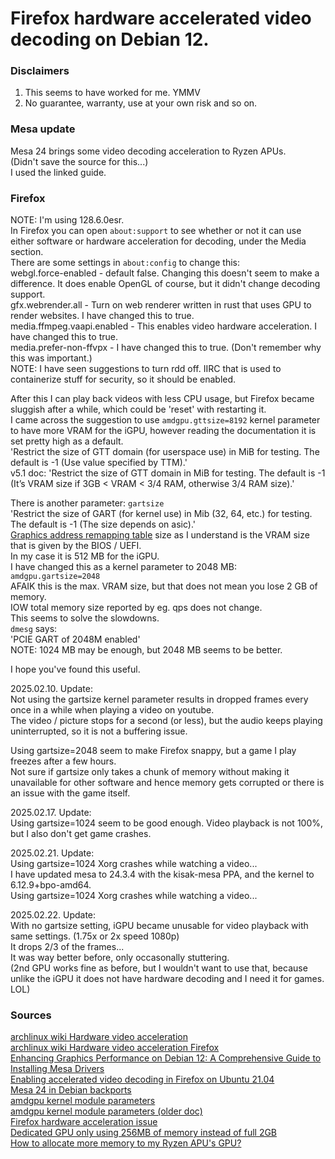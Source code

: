 # Firefox hardware accelerated video decoding on Debian 12.

### Disclaimers
1. This seems to have worked for me. YMMV
2. No guarantee, warranty, use at your own risk and so on.

### Mesa update
Mesa 24 brings some video decoding acceleration to Ryzen APUs.  
(Didn't save the source for this...)  
I used the linked guide.  

### Firefox
NOTE: I'm using 128.6.0esr.  
In Firefox you can open `about:support` to see whether or not it can use either software or hardware acceleration for decoding, under the Media section.  
There are some settings in `about:config` to change this:  
webgl.force-enabled - default false. Changing this doesn't seem to make a difference. It does enable OpenGL of course, but it didn't change decoding support.  
gfx.webrender.all - Turn on web renderer written in rust that uses GPU to render websites. I have changed this to true.  
media.ffmpeg.vaapi.enabled - This enables video hardware acceleration. I have changed this to true.  
media.prefer-non-ffvpx - I have changed this to true. (Don't remember why this was important.)  
NOTE: I have seen suggestions to turn rdd off. IIRC that is used to containerize stuff for security, so it should be enabled.  

After this I can play back videos with less CPU usage, but Firefox became sluggish after a while, which could be 'reset' with restarting it.  
I came across the suggestion to use `amdgpu.gttsize=8192` kernel parameter to have more VRAM for the iGPU, however reading the documentation it is set pretty high as a default.  
'Restrict the size of GTT domain (for userspace use) in MiB for testing. The default is -1 (Use value specified by TTM).'  
v5.1 doc: 'Restrict the size of GTT domain in MiB for testing. The default is -1 (It’s VRAM size if 3GB < VRAM < 3/4 RAM, otherwise 3/4 RAM size).'

There is another parameter: `gartsize`  
'Restrict the size of GART (for kernel use) in Mib (32, 64, etc.) for testing. The default is -1 (The size depends on asic).'  
[Graphics address remapping table](https://en.wikipedia.org/wiki/Graphics_address_remapping_table) size as I understand is the VRAM size that is given by the BIOS / UEFI.  
In my case it is 512 MB for the iGPU.  
I have changed this as a kernel parameter to 2048 MB:  
`amdgpu.gartsize=2048`  
AFAIK this is the max. VRAM size, but that does not mean you lose 2 GB of memory.  
IOW total memory size reported by eg. qps does not change.  
This seems to solve the slowdowns.  
`dmesg` says:  
'PCIE GART of 2048M enabled'  
NOTE: 1024 MB may be enough, but 2048 MB seems to be better.  

I hope you've found this useful.  

2025.02.10. Update:  
Not using the gartsize kernel parameter results in dropped frames every once in a while when playing a video on youtube.  
The video / picture stops for a second (or less), but the audio keeps playing uninterrupted, so it is not a buffering issue.  
  
Using gartsize=2048 seem to make Firefox snappy, but a game I play freezes after a few hours.  
Not sure if gartsize only takes a chunk of memory without making it unavailable for other software and hence memory gets corrupted or there is an issue with the game itself.  

2025.02.17. Update:  
Using gartsize=1024 seem to be good enough. Video playback is not 100%, but I also don't get game crashes.  
  
2025.02.21. Update:  
Using gartsize=1024 Xorg crashes while watching a video...  
I have updated mesa to 24.3.4 with the kisak-mesa PPA, and the kernel to 6.12.9+bpo-amd64.  
Using gartsize=1024 Xorg crashes while watching a video...  

2025.02.22. Update:  
With no gartsize setting, iGPU became unusable for video playback with same settings. (1.75x or 2x speed 1080p)  
It drops 2/3 of the frames...  
It was way better before, only occasonally stuttering.  
(2nd GPU works fine as before, but I wouldn't want to use that, because unlike the iGPU it does not have hardware decoding and I need it for games. LOL)  
  
### Sources
[archlinux wiki Hardware video acceleration](https://wiki.archlinux.org/title/Hardware_video_acceleration)  
[archlinux wiki Hardware video acceleration Firefox](https://wiki.archlinux.org/title/Firefox#Hardware_video_acceleration)  
[Enhancing Graphics Performance on Debian 12: A Comprehensive Guide to Installing Mesa Drivers](https://shape.host/resources/enhancing-graphics-performance-on-debian-12-a-comprehensive-guide-to-installing-mesa-drivers)  
[Enabling accelerated video decoding in Firefox on Ubuntu 21.04](https://discourse.ubuntu.com/t/enabling-accelerated-video-decoding-in-firefox-on-ubuntu-21-04/22081)  
[Mesa 24 in Debian backports](https://www.reddit.com/r/linux_gaming/comments/1fqh7s5/debian_has_mesa_24_now/)  
[amdgpu kernel module parameters](https://docs.kernel.org/gpu/amdgpu/module-parameters.html)  
[amdgpu kernel module parameters (older doc)](https://www.kernel.org/doc/html/v5.1/gpu/amdgpu.html)  
[Firefox hardware acceleration issue](https://bbs.archlinux.org/viewtopic.php?id=300639)  
[Dedicated GPU only using 256MB of memory instead of full 2GB](https://bbs.archlinux.org/viewtopic.php?id=252954)  
[How to allocate more memory to my Ryzen APU's GPU?](https://github.com/ROCm/ROCm/issues/2014)  

